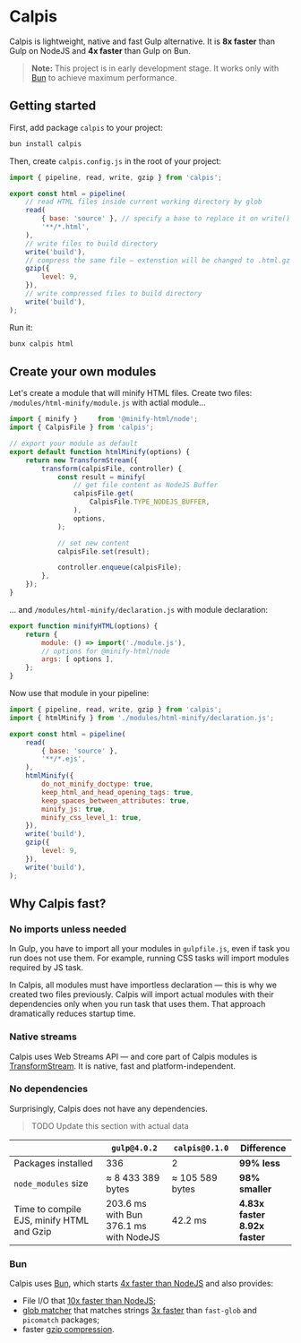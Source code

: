 
# Calpis

Calpis is lightweight, native and fast Gulp alternative. It is **8x faster** than Gulp on NodeJS and **4x faster** than Gulp on Bun.

> **Note:** This project is in early development stage.
> It works only with [Bun](https://bun.sh) to achieve maximum performance.

## Getting started

First, add package `calpis` to your project:

```bash
bun install calpis
```

Then, create `calpis.config.js` in the root of your project:

```js
import { pipeline, read, write, gzip } from 'calpis';

export const html = pipeline(
    // read HTML files inside current working directory by glob
    read(
        { base: 'source' }, // specify a base to replace it on write() calls
        '**/*.html',
    ),
    // write files to build directory
    write('build'),
    // compress the same file — extenstion will be changed to .html.gz
    gzip({
        level: 9,
    }),
    // write compressed files to build directory
    write('build'),
);
```

Run it:

```bash
bunx calpis html
```

## Create your own modules

Let's create a module that will minify HTML files. Create two files: `/modules/html-minify/module.js` with actial module...

```js
import { minify }     from '@minify-html/node';
import { CalpisFile } from 'calpis';

// export your module as default
export default function htmlMinify(options) {
    return new TransformStream({
        transform(calpisFile, controller) {
            const result = minify(
                // get file content as NodeJS Buffer
                calpisFile.get(
                    CalpisFile.TYPE_NODEJS_BUFFER,
                ),
                options,
            );

            // set new content
            calpisFile.set(result);

            controller.enqueue(calpisFile);
        },
    });
}
```

... and `/modules/html-minify/declaration.js` with module declaration:

```js
export function minifyHTML(options) {
    return {
        module: () => import('./module.js'),
        // options for @minify-html/node
        args: [ options ],
    };
}
```

Now use that module in your pipeline:

```js
import { pipeline, read, write, gzip } from 'calpis';
import { htmlMinify } from './modules/html-minify/declaration.js';

export const html = pipeline(
    read(
        { base: 'source' },
        '**/*.ejs',
    ),
    htmlMinify({
        do_not_minify_doctype: true,
        keep_html_and_head_opening_tags: true,
        keep_spaces_between_attributes: true,
        minify_js: true,
        minify_css_level_1: true,
    }),
    write('build'),
    gzip({
        level: 9,
    }),
    write('build'),
);
```

## Why Calpis fast?

### No imports unless needed

In Gulp, you have to import all your modules in `gulpfile.js`, even if task you run does not use them. For example, running CSS tasks will import modules required by JS task.

In Calpis, all modules must have importless declaration — this is why we created two files previously. Calpis will import actual modules with their dependencies only when you run task that uses them. That approach dramatically reduces startup time.

### Native streams

Calpis uses Web Streams API — and core part of Calpis modules is [TransformStream](https://developer.mozilla.org/en-US/docs/Web/API/TransformStream). It is native, fast and platform-independent.

### No dependencies

Surprisingly, Calpis does not have any dependencies.

> TODO
> Update this section with actual data

| | `gulp@4.0.2` | `calpis@0.1.0` | Difference |
| --- | --- | --- | --- |
| Packages installed | 336 | 2 | **99% less** |
| `node_modules` size | ≈ 8 433 389 bytes | ≈ 105 589 bytes | **98% smaller** |
| Time to compile EJS, minify HTML and Gzip | 203.6 ms with Bun <br> 376.1 ms with NodeJS | 42.2 ms | **4.83x faster** <br> **8.92x faster** |

### Bun

Calpis uses [Bun](https://bun.sh), which starts [4x faster than NodeJS](https://twitter.com/jarredsumner/status/1499225725492076544) and also provides:

- File I/O that [10x faster than NodeJS](https://bun.sh/docs/api/file-io#benchmarks);
- [glob matcher](https://bun.sh/docs/api/glob) that matches strings [3x faster](https://bun.sh/blog/bun-v1.1#bun-glob) than `fast-glob` and `picomatch` packages;
- faster [gzip compression](https://bun.sh/docs/api/utils#bun-gzipsync).
